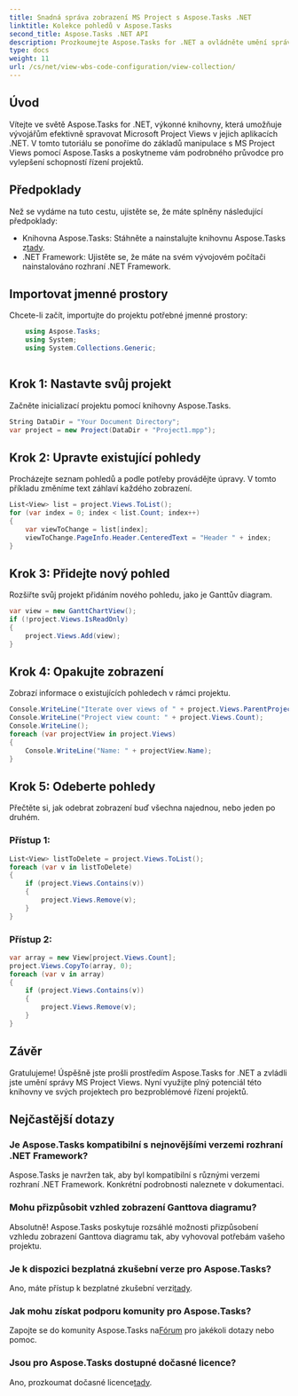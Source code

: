 ```yaml
---
title: Snadná správa zobrazení MS Project s Aspose.Tasks .NET
linktitle: Kolekce pohledů v Aspose.Tasks
second_title: Aspose.Tasks .NET API
description: Prozkoumejte Aspose.Tasks for .NET a ovládněte umění správy MS Project Views bez námahy. Stáhněte si nyní pro bezproblémové řízení projektů.
type: docs
weight: 11
url: /cs/net/view-wbs-code-configuration/view-collection/
---
```

## Úvod
Vítejte ve světě Aspose.Tasks for .NET, výkonné knihovny, která umožňuje vývojářům efektivně spravovat Microsoft Project Views v jejich aplikacích .NET. V tomto tutoriálu se ponoříme do základů manipulace s MS Project Views pomocí Aspose.Tasks a poskytneme vám podrobného průvodce pro vylepšení schopností řízení projektů.
## Předpoklady
Než se vydáme na tuto cestu, ujistěte se, že máte splněny následující předpoklady:
-  Knihovna Aspose.Tasks: Stáhněte a nainstalujte knihovnu Aspose.Tasks z[tady](https://releases.aspose.com/tasks/net/).
- .NET Framework: Ujistěte se, že máte na svém vývojovém počítači nainstalováno rozhraní .NET Framework.
## Importovat jmenné prostory
Chcete-li začít, importujte do projektu potřebné jmenné prostory:
```csharp
    using Aspose.Tasks;
    using System;
    using System.Collections.Generic;
    
```
## Krok 1: Nastavte svůj projekt
Začněte inicializací projektu pomocí knihovny Aspose.Tasks.
```csharp
String DataDir = "Your Document Directory";
var project = new Project(DataDir + "Project1.mpp");
```
## Krok 2: Upravte existující pohledy
Procházejte seznam pohledů a podle potřeby provádějte úpravy. V tomto příkladu změníme text záhlaví každého zobrazení.
```csharp
List<View> list = project.Views.ToList();
for (var index = 0; index < list.Count; index++)
{
    var viewToChange = list[index];
    viewToChange.PageInfo.Header.CenteredText = "Header " + index;
}
```
## Krok 3: Přidejte nový pohled
Rozšiřte svůj projekt přidáním nového pohledu, jako je Ganttův diagram.
```csharp
var view = new GanttChartView();
if (!project.Views.IsReadOnly)
{
    project.Views.Add(view);
}
```
## Krok 4: Opakujte zobrazení
Zobrazí informace o existujících pohledech v rámci projektu.
```csharp
Console.WriteLine("Iterate over views of " + project.Views.ParentProject.Get(Prj.Name) + " project.");
Console.WriteLine("Project view count: " + project.Views.Count);
Console.WriteLine();
foreach (var projectView in project.Views)
{
    Console.WriteLine("Name: " + projectView.Name);
}
```
## Krok 5: Odeberte pohledy
Přečtěte si, jak odebrat zobrazení buď všechna najednou, nebo jeden po druhém.
### Přístup 1:
```csharp
List<View> listToDelete = project.Views.ToList();
foreach (var v in listToDelete)
{
    if (project.Views.Contains(v))
    {
        project.Views.Remove(v);
    }
}
```
### Přístup 2:
```csharp
var array = new View[project.Views.Count];
project.Views.CopyTo(array, 0);
foreach (var v in array)
{
    if (project.Views.Contains(v))
    {
        project.Views.Remove(v);
    }
}
```
## Závěr
Gratulujeme! Úspěšně jste prošli prostředím Aspose.Tasks for .NET a zvládli jste umění správy MS Project Views. Nyní využijte plný potenciál této knihovny ve svých projektech pro bezproblémové řízení projektů.
## Nejčastější dotazy
### Je Aspose.Tasks kompatibilní s nejnovějšími verzemi rozhraní .NET Framework?
Aspose.Tasks je navržen tak, aby byl kompatibilní s různými verzemi rozhraní .NET Framework. Konkrétní podrobnosti naleznete v dokumentaci.
### Mohu přizpůsobit vzhled zobrazení Ganttova diagramu?
Absolutně! Aspose.Tasks poskytuje rozsáhlé možnosti přizpůsobení vzhledu zobrazení Ganttova diagramu tak, aby vyhovoval potřebám vašeho projektu.
### Je k dispozici bezplatná zkušební verze pro Aspose.Tasks?
 Ano, máte přístup k bezplatné zkušební verzi[tady](https://releases.aspose.com/).
### Jak mohu získat podporu komunity pro Aspose.Tasks?
 Zapojte se do komunity Aspose.Tasks na[Fórum](https://forum.aspose.com/c/tasks/15) pro jakékoli dotazy nebo pomoc.
### Jsou pro Aspose.Tasks dostupné dočasné licence?
 Ano, prozkoumat dočasné licence[tady](https://purchase.aspose.com/temporary-license/).